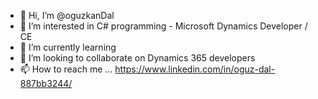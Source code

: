 - 👋 Hi, I’m @oguzkanDal
- 👀 I’m interested in C# programming - Microsoft Dynamics Developer / CE
- 🌱 I’m currently learning 
- 💞️ I’m looking to collaborate on Dynamics 365 developers
- 📫 How to reach me ...  https://www.linkedin.com/in/oguz-dal-887bb3244/

<!---
oguzkanDal/oguzkanDal is a ✨ special ✨ repository because its `README.md` (this file) appears on your GitHub profile.
You can click the Preview link to take a look at your changes.
--->
